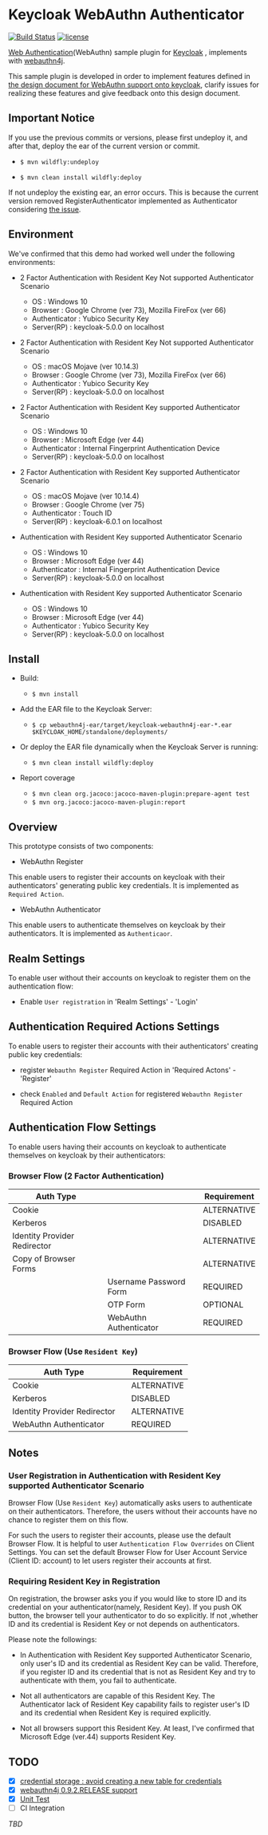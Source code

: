 # Keycloak WebAuthn Authenticator

[![Build Status](https://travis-ci.org/webauthn4j/keycloak-webauthn-authenticator.svg?branch=master)](https://travis-ci.org/webauthn4j/keycloak-webauthn-authenticator)
[![license](https://img.shields.io/github/license/webauthn4j/keycloak-webauthn-authenticator.svg)](https://github.com/webauthn4j/keycloak-webauthn-authenticator/blob/master/LICENSE)

[Web Authentication](https://www.w3.org/TR/webauthn/)(WebAuthn) sample plugin for [Keycloak](https://www.keycloak.org) , implements with [webauthn4j](https://github.com/webauthn4j/webauthn4j).

This sample plugin is developed in order to implement features defined in [the design document for WebAuthn support onto keycloak](https://github.com/keycloak/keycloak-community/blob/master/design/web-authn-authenticator.md), clarify issues for realizing these features and give feedback onto this design document.


## Important Notice

If you use the previous commits or versions, please first undeploy it, and after that, deploy the ear of the current version or commit.

  - `$ mvn wildfly:undeploy`
  
  - `$ mvn clean install wildfly:deploy`

If not undeploy the existing ear, an error occurs. This is because the current version removed RegisterAuthenticator implemented as Authenticator considering [the issue](https://github.com/webauthn4j/keycloak-webauthn-authenticator/issues/17).

## Environment

We've confirmed that this demo had worked well under the following environments:

- 2 Factor Authentication with Resident Key Not supported Authenticator Scenario

  - OS : Windows 10
  - Browser : Google Chrome (ver 73), Mozilla FireFox (ver 66)
  - Authenticator : Yubico Security Key
  - Server(RP) : keycloak-5.0.0 on localhost

- 2 Factor Authentication with Resident Key Not supported Authenticator Scenario

  - OS : macOS Mojave (ver 10.14.3)
  - Browser : Google Chrome (ver 73), Mozilla FireFox (ver 66)
  - Authenticator : Yubico Security Key
  - Server(RP) : keycloak-5.0.0 on localhost

- 2 Factor Authentication with Resident Key supported Authenticator Scenario

  - OS : Windows 10
  - Browser : Microsoft Edge (ver 44)
  - Authenticator : Internal Fingerprint Authentication Device
  - Server(RP) : keycloak-5.0.0 on localhost

- 2 Factor Authentication with Resident Key supported Authenticator Scenario

  - OS : macOS Mojave (ver 10.14.4)
  - Browser : Google Chrome (ver 75)
  - Authenticator : Touch ID
  - Server(RP) : keycloak-6.0.1 on localhost

- Authentication with Resident Key supported Authenticator Scenario

  - OS : Windows 10
  - Browser : Microsoft Edge (ver 44)
  - Authenticator : Internal Fingerprint Authentication Device
  - Server(RP) : keycloak-5.0.0 on localhost

- Authentication with Resident Key supported Authenticator Scenario

  - OS : Windows 10
  - Browser : Microsoft Edge (ver 44)
  - Authenticator : Yubico Security Key
  - Server(RP) : keycloak-5.0.0 on localhost


## Install

- Build:

  - `$ mvn install`

- Add the EAR file to the Keycloak Server:

  - `$ cp webauthn4j-ear/target/keycloak-webauthn4j-ear-*.ear $KEYCLOAK_HOME/standalone/deployments/`

- Or deploy the EAR file dynamically when the Keycloak Server is running:

  - `$ mvn clean install wildfly:deploy`

- Report coverage

  - `$ mvn clean org.jacoco:jacoco-maven-plugin:prepare-agent test`
  - `$ mvn org.jacoco:jacoco-maven-plugin:report`

## Overview

This prototype consists of two components:

- WebAuthn Register

This enable users to register their accounts on keycloak with their authenticators' generating public key credentials. It is implemented as `Required Action`.

- WebAuthn Authenticator

This enable users to authenticate themselves on keycloak by their authenticators. It is implemented as `Authenticaor`.

## Realm Settings

To enable user without their accounts on keycloak to register them on the authentication flow:

- Enable `User registration` in 'Realm Settings' - 'Login'

## Authentication Required Actions Settings

To enable users to register their accounts with their authenticators' creating public key credentials:

-  register `Webauthn Register` Required Action in 'Required Actons' - 'Register'

-  check `Enabled` and `Default Action` for registered `Webauthn Register` Required Action


## Authentication Flow Settings

To enable users having their accounts on keycloak to authenticate themselves on keycloak by their authenticators:

### Browser Flow (2 Factor Authentication)

| Auth Type                    |                        | Requirement |
| ---------------------------- | ---------------------- | ----------- |
| Cookie                       |                        | ALTERNATIVE |
| Kerberos                     |                        | DISABLED    |
| Identity Provider Redirector |                        | ALTERNATIVE |
| Copy of Browser Forms        |                        | ALTERNATIVE |
|                              | Username Password Form | REQUIRED    |
|                              | OTP Form               | OPTIONAL    |
|                              | WebAuthn Authenticator | REQUIRED    |

### Browser Flow (Use `Resident Key`)

| Auth Type                    |     | Requirement |
| ---------------------------- | --- | ----------- |
| Cookie                       |     | ALTERNATIVE |
| Kerberos                     |     | DISABLED    |
| Identity Provider Redirector |     | ALTERNATIVE |
| WebAuthn Authenticator       |     | REQUIRED    |

## Notes

### User Registration in Authentication with Resident Key supported Authenticator Scenario

Browser Flow (Use `Resident Key`) automatically asks users to authenticate on their authenticators. Therefore, the users without their accounts have no chance to register them on this flow.

For such the users to register their accounts, please use the default Browser Flow. It is helpful to user `Authentication Flow Overrides` on Client Settings. You can set the default Browser Flow for User Account Service (Client ID: account) to let users register their accounts at first.

### Requiring Resident Key in Registration

On registration, the browser asks you if you would like to store ID and its credential on your authenticator(namely, Resident Key). If you push OK button, the browser tell your authenticator to do so explicitly. If not ,whether ID and its credential is Resident Key or not depends on authenticators.

Please note the followings:


- In Authentication with Resident Key supported Authenticator Scenario, only user's ID and its credential as Resident Key can be valid. Therefore, if you register ID and its credential that is not as Resident Key and try to authenticate with them, you fail to authenticate.


- Not all authenticators are capable of this Resident Key. The Authenticator lack of Resident Key capability fails to register user's ID and its credential when Resident Key is required explicitly.


- Not all browsers support this Resident Key. At least, I've confirmed that Microsoft Edge (ver.44) supports Resident Key.


## TODO

- [x] [credential storage : avoid creating a new table for credentials](https://github.com/webauthn4j/keycloak-webauthn-authenticator/issues/7)
- [x] [webauthn4j 0.9.2.RELEASE support](https://github.com/webauthn4j/keycloak-webauthn-authenticator/issues/8)
- [x] [Unit Test](https://github.com/webauthn4j/keycloak-webauthn-authenticator/issues/13)
- [ ] CI Integration

_TBD_
